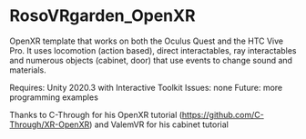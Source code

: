 # RosoVRgarden_OpenXR

OpenXR template that works on both the Oculus Quest and the HTC Vive Pro. It uses locomotion (action based), direct interactables, ray interactables and numerous objects (cabinet, door) that use events to change sound and materials. 

Requires: Unity 2020.3 with Interactive Toolkit
Issues: none
Future: more programming examples

Thanks to C-Through for his OpenXR tutorial (https://github.com/C-Through/XR-OpenXR) 
and ValemVR for his cabinet tutorial

 
